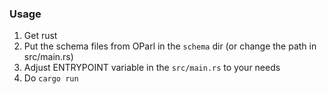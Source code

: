 ### Usage
 1. Get rust
 2. Put the schema files from OParl in the `schema` dir (or change the path in src/main.rs)
 3. Adjust ENTRYPOINT variable in the `src/main.rs` to your needs
 4. Do `cargo run`
